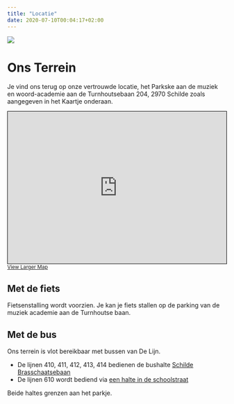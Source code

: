 ```yaml
---
title: "Locatie"
date: 2020-07-10T00:04:17+02:00
---
```


<img src="/img/terrein.jpg"/>

# Ons Terrein

Je vind ons terug op onze vertrouwde locatie, het Parkske aan de muziek en woord-academie aan de Turnhoutsebaan 204, 2970 Schilde zoals aangegeven in het Kaartje onderaan.
<iframe width="100%" height="350" frameborder="0" scrolling="no" marginheight="0" marginwidth="0" src="https://www.openstreetmap.org/export/embed.html?bbox=4.576470851898194%2C51.23717328441567%2C4.5800113677978525%2C51.23863595396027&amp;layer=mapnik&amp;marker=51.23790378535141%2C4.5782411098480225" style="border: 1px solid black"></iframe><br/><small><a href="https://www.openstreetmap.org/?mlat=51.23790&amp;mlon=4.57824#map=19/51.23790/4.57824">View Larger
Map</a></small>

## Met de fiets
Fietsenstalling wordt voorzien. Je kan je fiets stallen op de parking van de muziek academie aan de Turnhoutse baan.

## Met de bus
Ons terrein is vlot bereikbaar met bussen van De Lijn.
- De lijnen 410, 411, 412, 413, 414 bedienen de bushalte [Schilde Brasschaatsebaan](https://www.delijn.be/nl/haltes/halte/106073/Schilde_Brasschaatsebaan)
- De lijnen 610 wordt bediend via [een halte in de schoolstraat](https://www.delijn.be/nl/haltes/halte/105703/Schilde_Brasschaatsebaan) 

Beide haltes grenzen aan het parkje.



